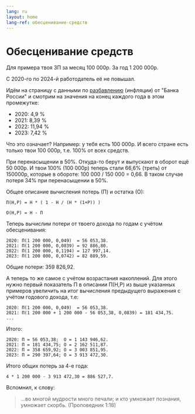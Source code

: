 ```yaml
---
lang: ru
layout: home
lang-ref: обесценивание-средств
---
```


# Обесценивание средств

Для примера твоя ЗП за месяц 100 000р. За год 1 200 000р.

С 2020-го по 2024-й работодатель её не повышал.

Идём на страницу с данными по
[разбавлению](https://www.cbr.ru/hd_base/infl/?UniDbQuery.Posted=True&UniDbQuery.From=01.01.2020&UniDbQuery.To=01.01.2024)
(инфляции) от "Банка России" и смотрим на значения на конец каждого года в этом
промежутке:

- 2020: 4,9 %
- 2021: 8,39 %
- 2022: 11,94 %
- 2023: 7,42 %

Что это означает? Например: у тебя есть 100 000р. И всего стране есть только
твои 100 000р, т.е. 100% от всех средств.

При перенасыщении в 50%. Откуда-то берут и выпускают в оборот
ещё 50 000р. И твои 100% (100 000р) теперь стали 66,6% (треть) от 150000р, которые
в обороте: 100 000 / 150 000 = 0,66. В таком случае потеря 34% при перенасыщении
в 50%.

Общее описание вычисления потерь (П) и остатка (О):

```
П(Н,Р) = Н * ( 1 - Н / (Н * (1+Р)) )

О(Н,Р) = Н - П
```

Теперь вычислим потери от твоего дохода по годам с учётом обесценивания:

```
2020: П(1 200 000, 0,049)  = 56 053,38.
2021: П(1 200 000, 0,0839) = 92 886,80.
2022: П(1 200 000, 0,1194) = 127 997,14.
2023: П(1 200 000, 0,0742) = 82 889,59.
```

Общие потери: 359 826,92.

А теперь то же самое с учётом возрастания накоплений. Для этого нужно первый
показатель П в описании П(Н,Р) из выше указанных примеров увеличить на итог
вычисления предыдущего выражения с учётом годового дохода, т.е:

```
2020: П(1 200 000, 0,049)  = 56 053,38.
2021: П(1 200 000 + 1 200 000 - 56 053,38, 0,0839) = 181 434,75.
...
```

Итого:

```
2020: П = 56 053,38;  О = 1 143 946,62.
2021: П = 181 434,75; О = 2 162 511,87.
2022: П = 358 659,92; О = 3 003 851,95.
2023: П = 290 397,64; О = 3 913 472,30.
```

Итого общих потерь за 4-е года:

```
4 * 1 200 000 - 3 913 472,30 = 886 527,7.
```

Вспомнил, к слову:

> ...во многой мудрости много печали; и кто умножает познания, умножает скорбь.
> (Проповедник 1:18)

